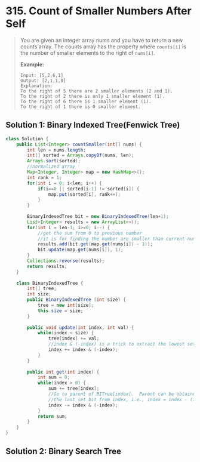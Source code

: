 # 315. Count of Smaller Numbers After Self

> You are given an integer array nums and you have to return a new counts array. The counts array has the property where `counts[i]` is the number of smaller elements to the right of `nums[i]`.
>
> **Example:**
>
> ```text
> Input: [5,2,6,1]
> Output: [2,1,1,0] 
> Explanation:
> To the right of 5 there are 2 smaller elements (2 and 1).
> To the right of 2 there is only 1 smaller element (1).
> To the right of 6 there is 1 smaller element (1).
> To the right of 1 there is 0 smaller element.
> ```

## Solution 1: Binary Indexed Tree\(Fenwick Tree\)

```java
class Solution {
    public List<Integer> countSmaller(int[] nums) {
        int len = nums.length;
        int[] sorted = Arrays.copyOf(nums, len);
        Arrays.sort(sorted);
        //normalized array
        Map<Integer, Integer> map = new HashMap<>();
        int rank = 1;
        for(int i = 0; i<len; i++) {
            if(i==0 || sorted[i-1] != sorted[i]) {
                map.put(sorted[i], rank++);
            }
        }
        
        BinaryIndexedTree bit = new BinaryIndexedTree(len+1);
        List<Integer> results = new ArrayList<>();
        for(int i = len-1; i>=0; i--) {
            //get the sum from 0 to previous number
            //it is for finding the number are smaller than current number
            results.add(bit.get(map.get(nums[i]) - 1));
            bit.update(map.get(nums[i]), 1);
        }
        Collections.reverse(results);
        return results;
    }
    
    class BinaryIndexedTree {
        int[] tree;
        int size;
        public BinaryIndexedTree (int size) {
            tree = new int[size];
            this.size = size;
        }
        
        public void update(int index, int val) {
            while(index < size) {
                tree[index] += val;
                //index & (-index) is a trick to extract the lowest set bit of index.
                index += index & (-index);
            }
        }
        
        public int get(int index) {
            int sum = 0;
            while(index > 0) {
                sum += tree[index];
                //Go to parent of BITree[index].  Parent can be obtained by removing
                //the last set bit from index, i.e., index = index - (index & (-index))
                index -= index & (-index);
            }
            return sum;
        }
    }
}
```

## Solution 2: Binary Search Tree



